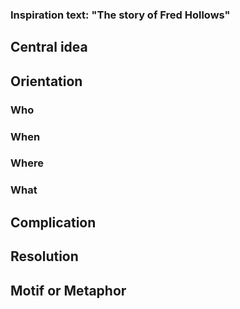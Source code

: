 
### Inspiration text: "The story of Fred Hollows"

## Central idea
 
## Orientation
### Who
### When
### Where
### What 

## Complication

## Resolution

## Motif or Metaphor




